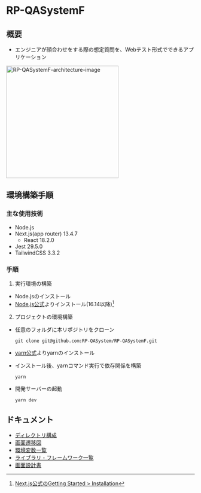 # RP-QASystemF

## 概要

- エンジニアが顔合わせをする際の想定質問を、Webテスト形式でできるアプリケーション

<img width="300" alt="RP-QASystemF-architecture-image" src="https://github.com/RP-QASystem/RP-QASystemF/assets/122004532/52968096-c372-43be-800d-f4911a31fec4 ">

## 環境構築手順

### 主な使用技術

- Node.js
- Next.js(app router) 13.4.7
  - React 18.2.0
- Jest 29.5.0
- TailwindCSS 3.3.2


### 手順 

1. 実行環境の構築
- Node.jsのインストール
- [Node.js公式](https://nodejs.org/ja/download)よりインストール(16.14以降)[^1]
[^1]: [Next.js公式のGetting Started > Installation](https://nextjs.org/docs/getting-started/installation)

2. プロジェクトの環境構築
- 任意のフォルダに本リポジトリをクローン
    ```
    git clone git@github.com:RP-QASystem/RP-QASystemF.git
    ```

- [yarn公式](https://classic.yarnpkg.com/en/)よりyarnのインストール
- インストール後、yarnコマンド実行で依存関係を構築
    ```
    yarn
    ```

- 開発サーバーの起動
    ```
    yarn dev
    ```


## ドキュメント
- [ディレクトリ構成](https://drive.google.com/file/d/11jAjCUoC9mMUdYHJZ13Onj7T4YGurpWW/view?usp=sharing)
- [画面遷移図](https://drive.google.com/file/d/1-_KRi0QKjMPSWCGb-LDMd0A8upXcHCox/view?usp=sharing)
- [環境変数一覧](https://docs.google.com/document/d/1OCm4vvA95b57HCcW6eWnFQNsGHtn5ZnV4fyMRNyLrgM/edit?usp=sharing)
- [ライブラリ・フレームワーク一覧](https://docs.google.com/spreadsheets/d/1J2pbtpJvDxnDqWD1qR0G5gS1Tphu4CeygcolhA5b4lY/edit?usp=sharing)
- [画面設計書](https://docs.google.com/spreadsheets/d/1sgrRegXWkKxqBCr96ndCfuSTX7QY8X2_21N89q-LyR8/edit?usp=sharing)
